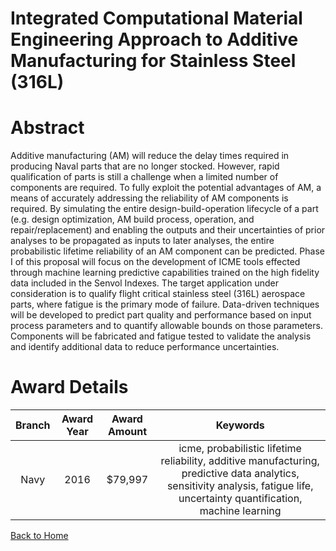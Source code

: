 
Integrated Computational Material Engineering Approach to Additive Manufacturing for Stainless Steel (316L)
===========================================================================================================

# Abstract


Additive manufacturing (AM) will reduce the delay times required in producing Naval parts that are no longer stocked. However, rapid qualification of parts is still a challenge when a limited number of components are required. To fully exploit the potential advantages of AM, a means of accurately addressing the reliability of AM components is required. By simulating the entire design-build-operation lifecycle of a part (e.g. design optimization, AM build process, operation, and repair/replacement) and enabling the outputs and their uncertainties of prior analyses to be propagated as inputs to later analyses, the entire probabilistic lifetime reliability of an AM component can be predicted. Phase I of this proposal will focus on the development of ICME tools effected through machine learning predictive capabilities trained on the high fidelity data included in the Senvol Indexes. The target application under consideration is to qualify flight critical stainless steel (316L) aerospace parts, where fatigue is the primary mode of failure. Data-driven techniques will be developed to predict part quality and performance based on input process parameters and to quantify allowable bounds on those parameters. Components will be fabricated and fatigue tested to validate the analysis and identify additional data to reduce performance uncertainties.  

# Award Details

|Branch|Award Year|Award Amount|Keywords|
| :---: | :---: | :---: | :---: |
|Navy|2016|$79,997|icme, probabilistic lifetime reliability, additive manufacturing, predictive data analytics, sensitivity analysis, fatigue life, uncertainty quantification, machine learning|
  
  


[Back to Home](https://github.com/chrischow/dod_sbir_awards/Reports/DJ/#1935)